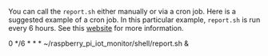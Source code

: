
You can call the `report.sh` either manually or via a cron job.  Here is a suggested example of a cron job. In this 
particular example, `report.sh` is run every 6 hours. See this [website](https://crontab.guru/) for more information.


0 */6 * * * ~/raspberry_pi_iot_monitor/shell/report.sh & 